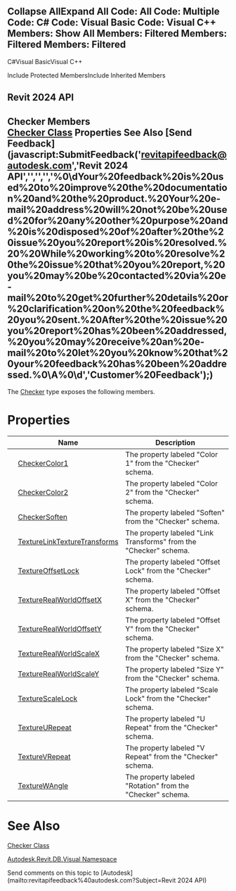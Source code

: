 ﻿

Collapse AllExpand All Code: All Code: Multiple Code: C# Code: Visual Basic Code: Visual C++  Members: Show All Members: Filtered Members: Filtered Members: Filtered   
---  
  
C#Visual BasicVisual C++

Include Protected MembersInclude Inherited Members

Revit 2024 API  
---  
Checker Members  
[Checker Class](ff4ecb34-6fef-402a-5cee-c7937974b8d2.md) Properties See Also [Send Feedback](javascript:SubmitFeedback\('revitapifeedback@autodesk.com','Revit 2024 API','','','','%0\\dYour%20feedback%20is%20used%20to%20improve%20the%20documentation%20and%20the%20product.%20Your%20e-mail%20address%20will%20not%20be%20used%20for%20any%20other%20purpose%20and%20is%20disposed%20of%20after%20the%20issue%20you%20report%20is%20resolved.%20%20While%20working%20to%20resolve%20the%20issue%20that%20you%20report,%20you%20may%20be%20contacted%20via%20e-mail%20to%20get%20further%20details%20or%20clarification%20on%20the%20feedback%20you%20sent.%20After%20the%20issue%20you%20report%20has%20been%20addressed,%20you%20may%20receive%20an%20e-mail%20to%20let%20you%20know%20that%20your%20feedback%20has%20been%20addressed.%0\\A%0\\d','Customer%20Feedback'\);)  
---  
  
The [Checker](ff4ecb34-6fef-402a-5cee-c7937974b8d2.md) type exposes the following members.

# Properties

|  | Name | Description |
| --- | --- | --- |
|  | [CheckerColor1](c629d5f1-b623-c84d-2c48-8f9ccabf5249.md) | The property labeled "Color 1" from the "Checker" schema. |
|  | [CheckerColor2](d78f507e-d68f-b0b2-f2f0-abfc0da722de.md) | The property labeled "Color 2" from the "Checker" schema. |
|  | [CheckerSoften](5bbb8498-1f18-0cf3-eef6-f4aca5327291.md) | The property labeled "Soften" from the "Checker" schema. |
|  | [TextureLinkTextureTransforms](7586efce-34c9-62a2-e65a-787b3df5aadc.md) | The property labeled "Link Transforms" from the "Checker" schema. |
|  | [TextureOffsetLock](a0055637-78a6-be0c-c9f0-b44dcd39cef5.md) | The property labeled "Offset Lock" from the "Checker" schema. |
|  | [TextureRealWorldOffsetX](b9e5abcf-3667-0358-d79b-b7894a7b9bce.md) | The property labeled "Offset X" from the "Checker" schema. |
|  | [TextureRealWorldOffsetY](bf02034c-caf9-3ed1-db99-fe47b4af6a3c.md) | The property labeled "Offset Y" from the "Checker" schema. |
|  | [TextureRealWorldScaleX](a4bf1138-cf2a-736a-c40e-379c2148d25d.md) | The property labeled "Size X" from the "Checker" schema. |
|  | [TextureRealWorldScaleY](abdb0ffe-3a92-47be-3689-0aa4efe14250.md) | The property labeled "Size Y" from the "Checker" schema. |
|  | [TextureScaleLock](075b16aa-21c6-a35c-a9bd-270d67583982.md) | The property labeled "Scale Lock" from the "Checker" schema. |
|  | [TextureURepeat](e81f15b0-bfa2-f9e3-892a-07677076f281.md) | The property labeled "U Repeat" from the "Checker" schema. |
|  | [TextureVRepeat](c10e4858-85a8-4bd2-9089-26987114b097.md) | The property labeled "V Repeat" from the "Checker" schema. |
|  | [TextureWAngle](2b324173-380a-4152-c39d-62b43663e543.md) | The property labeled "Rotation" from the "Checker" schema. |
  
# See Also

[Checker Class](ff4ecb34-6fef-402a-5cee-c7937974b8d2.md)

[Autodesk.Revit.DB.Visual Namespace](f5a10581-6ac2-be19-0e32-f87d05bc8b83.md)

Send comments on this topic to [Autodesk](mailto:revitapifeedback%40autodesk.com?Subject=Revit 2024 API)